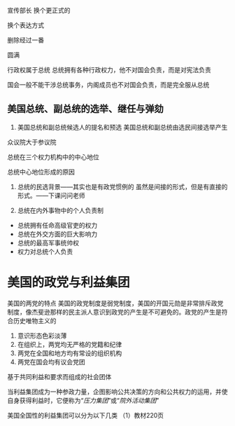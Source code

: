 
宣传部长
换个更正式的

换个表达方式

删除经过一番

圆满  

行政权属于总统
总统拥有各种行政权力，他不对国会负责，而是对宪法负责

国会一般不能干涉总统事务，内阁成员也不对国会负责，而是完全服从总统

## 美国总统、副总统的选举、继任与弹劾

1. 美国总统和副总统候选人的提名和预选
美国总统和副总统由选民间接选举产生


众议院大于参议院

总统在三个权力机构中的中心地位

总统中心地位形成的原因
1. 总统的民选背景——其实也是有政党惯例的
虽然是间接的形式，但是有直接的形式。——下课问问老师

2. 总统在内外事物中的个人负责制
+ 总统拥有任命高级官吏的权力
+ 总统在外交方面的巨大影响力
+ 总统的最高军事统帅权
+ 权力对总统个人负责

# 美国的政党与利益集团

美国的两党的特点
美国的政党制度是弱党制度，美国的开国元勋是非常排斥政党制度，像杰斐逊那样的民主派人意识到政党的产生是不可避免的。政党的产生是符合历史唯物主义的
1. 意识形态色彩淡薄
2. 在组织上，两党均无严格的党籍和纪律
3. 两党在全国和地方均有常设的组织机构
4. 两党在国会均有议会党团

基于共同利益和要求而组成的社会团体

当利益集团成为一种参政力量，企图影响公共决策的方向和公共权力的运用，并使自身获得利益时，它便称为“*压力集团*”或“*院外活动集团*”

美国全国性的利益集团可以分为以下几类
（1）教材220页



